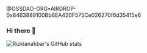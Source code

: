 @OSSDAO-ORG•AIRDROP-0x8463889100Bb6EA420F575Ce026270f6d35415e6
### Hi there 👋
![Rizkianakbar's GitHub stats](https://github-readme-stats.vercel.app/api?username=rizkianakbar&show_icons=true)
<!--
**rizkianakbar/rizkianakbar** is a ✨ _special_ ✨ repository because its `README.md` (this file) appears on your GitHub profile.

Here are some ideas to get you started:

- 🔭 I’m currently working on ...
- 🌱 I’m currently learning ...
- 👯 I’m looking to collaborate on ...
- 🤔 I’m looking for help with ...
- 💬 Ask me about ...
- 📫 How to reach me: ...
- 😄 Pronouns: ...
- ⚡ Fun fact: ...
-->
